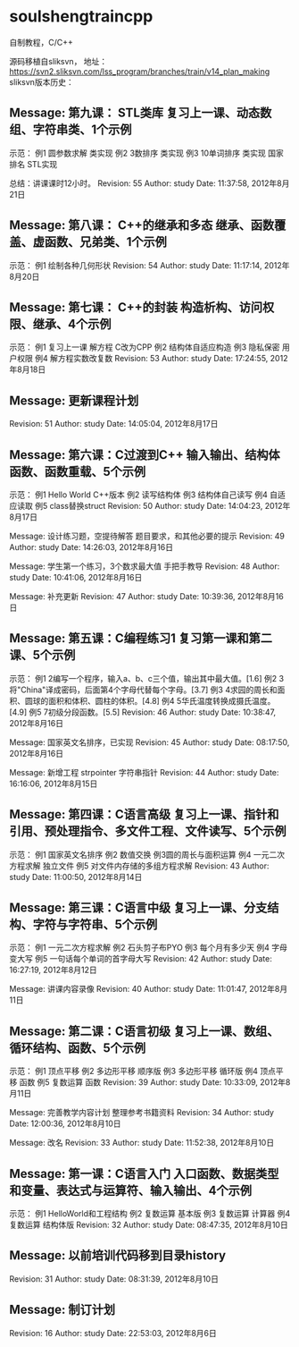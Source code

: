 soulshengtraincpp
=================

自制教程，C/C++

源码移植自sliksvn，
地址：https://svn2.sliksvn.com/lss_program/branches/train/v14_plan_making
sliksvn版本历史：

Message:
第九课： STL类库 复习上一课、动态数组、字符串类、1个示例
----
示范：
例1  圆参数求解 类实现
例2	3数排序 类实现
例3	10单词排序 类实现
国家排名 STL实现

总结：讲课课时12小时。
Revision: 55
Author: study
Date: 11:37:58, 2012年8月21日



Message:
第八课： C++的继承和多态 继承、函数覆盖、虚函数、兄弟类、1个示例
----
示范：
例1	绘制各种几何形状
Revision: 54
Author: study
Date: 11:17:14, 2012年8月20日


Message:
第七课： C++的封装 构造析构、访问权限、继承、4个示例
----
示范：
例1	复习上一课 解方程 C改为CPP
例2	结构体自适应构造
例3	隐私保密 用户权限
例4	解方程实数改复数 
Revision: 53
Author: study
Date: 17:24:55, 2012年8月18日


Message:
更新课程计划
----
Revision: 51
Author: study
Date: 14:05:04, 2012年8月17日


Message:
第六课：C过渡到C++ 输入输出、结构体函数、函数重载、5个示例
----
示范：
例1	Hello World C++版本
例2	读写结构体
例3	结构体自己读写
例4	自适应读取
例5	class替换struct
Revision: 50
Author: study
Date: 14:04:23, 2012年8月17日


Message:
设计练习题，空提待解答
题目要求，和其他必要的提示
Revision: 49
Author: study
Date: 14:26:03, 2012年8月16日


Message:
学生第一个练习，3个数求最大值
手把手教导
Revision: 48
Author: study
Date: 10:41:06, 2012年8月16日


Message:
补充更新
Revision: 47
Author: study
Date: 10:39:36, 2012年8月16日


Message:
第五课：C编程练习1 复习第一课和第二课、5个示例
----
示范：
例1   2编写一个程序，输入a、b、c三个值，输出其中最大值。[1.6]
例2   3将"China"译成密码，后面第4个字母代替每个字母。[3.7]
例3   4求园的周长和面积、圆球的面积和体积、圆柱的体积。[4.8]
例4   5华氏温度转换成摄氏温度。[4.9]
例5   7初级分段函数。[5.5]
Revision: 46
Author: study
Date: 10:38:47, 2012年8月16日


Message:
国家英文名排序，已实现
Revision: 45
Author: study
Date: 08:17:50, 2012年8月16日


Message:
新增工程 strpointer
字符串指针
Revision: 44
Author: study
Date: 16:16:06, 2012年8月15日


Message:
第四课：C语言高级 复习上一课、指针和引用、预处理指令、多文件工程、文件读写、5个示例
----
示范：
例1 国家英文名排序
例2 数值交换
例3圆的周长与面积运算
例4 一元二次方程求解 独立文件
例5 对文件内存储的多组方程求解
Revision: 43
Author: study
Date: 11:00:50, 2012年8月14日


Message:
第三课：C语言中级 复习上一课、分支结构、字符与字符串、5个示例
----
示范：
例1 一元二次方程求解
例2 石头剪子布PYO
例3 每个月有多少天
例4 字母变大写
例5 一句话每个单词的首字母大写
Revision: 42
Author: study
Date: 16:27:19, 2012年8月12日


Message:
讲课内容录像
Revision: 40
Author: study
Date: 11:01:47, 2012年8月11日


Message:
第二课：C语言初级 复习上一课、数组、循环结构、函数、5个示例
----
示范：
例1 顶点平移
例2 多边形平移 顺序版
例3 多边形平移 循环版
例4 顶点平移 函数
例5 复数运算 函数
Revision: 39
Author: study
Date: 10:33:09, 2012年8月11日


Message:
完善教学内容计划
整理参考书籍资料
Revision: 34
Author: study
Date: 12:00:36, 2012年8月10日


Message:
改名
Revision: 33
Author: study
Date: 11:52:38, 2012年8月10日


Message:
第一课：C语言入门 入口函数、数据类型和变量、表达式与运算符、输入输出、4个示例
----
示范：
例1 HelloWorld和工程结构
例2 复数运算 基本版
例3 复数运算 计算器
例4 复数运算 结构体版
Revision: 32
Author: study
Date: 08:47:35, 2012年8月10日


Message:
以前培训代码移到目录history
----
Revision: 31
Author: study
Date: 08:31:39, 2012年8月10日


Message:
制订计划
----
Revision: 16
Author: study
Date: 22:53:03, 2012年8月6日

